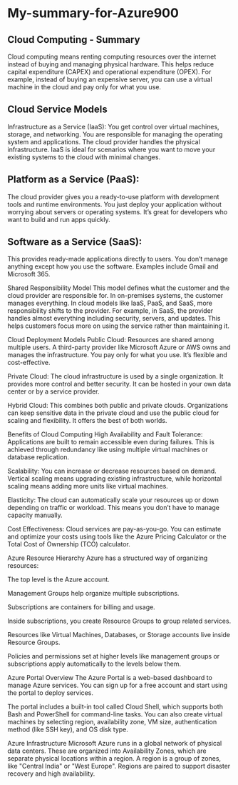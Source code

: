 # My-summary-for-Azure900
## Cloud Computing - Summary
Cloud computing means renting computing resources over the internet instead of buying and managing physical hardware. This helps reduce capital expenditure (CAPEX) and operational expenditure (OPEX). For example, instead of buying an expensive server, you can use a virtual machine in the cloud and pay only for what you use.

## Cloud Service Models
Infrastructure as a Service (IaaS):
You get control over virtual machines, storage, and networking. You are responsible for managing the operating system and applications. The cloud provider handles the physical infrastructure. IaaS is ideal for scenarios where you want to move your existing systems to the cloud with minimal changes.

## Platform as a Service (PaaS):
The cloud provider gives you a ready-to-use platform with development tools and runtime environments. You just deploy your application without worrying about servers or operating systems. It’s great for developers who want to build and run apps quickly.

## Software as a Service (SaaS):
This provides ready-made applications directly to users. You don’t manage anything except how you use the software. Examples include Gmail and Microsoft 365.

Shared Responsibility Model
This model defines what the customer and the cloud provider are responsible for. In on-premises systems, the customer manages everything. In cloud models like IaaS, PaaS, and SaaS, more responsibility shifts to the provider. For example, in SaaS, the provider handles almost everything including security, servers, and updates. This helps customers focus more on using the service rather than maintaining it.

Cloud Deployment Models
Public Cloud:
Resources are shared among multiple users. A third-party provider like Microsoft Azure or AWS owns and manages the infrastructure. You pay only for what you use. It’s flexible and cost-effective.

Private Cloud:
The cloud infrastructure is used by a single organization. It provides more control and better security. It can be hosted in your own data center or by a service provider.

Hybrid Cloud:
This combines both public and private clouds. Organizations can keep sensitive data in the private cloud and use the public cloud for scaling and flexibility. It offers the best of both worlds.

Benefits of Cloud Computing
High Availability and Fault Tolerance:
Applications are built to remain accessible even during failures. This is achieved through redundancy like using multiple virtual machines or database replication.

Scalability:
You can increase or decrease resources based on demand. Vertical scaling means upgrading existing infrastructure, while horizontal scaling means adding more units like virtual machines.

Elasticity:
The cloud can automatically scale your resources up or down depending on traffic or workload. This means you don’t have to manage capacity manually.

Cost Effectiveness:
Cloud services are pay-as-you-go. You can estimate and optimize your costs using tools like the Azure Pricing Calculator or the Total Cost of Ownership (TCO) calculator.

Azure Resource Hierarchy
Azure has a structured way of organizing resources:

The top level is the Azure account.

Management Groups help organize multiple subscriptions.

Subscriptions are containers for billing and usage.

Inside subscriptions, you create Resource Groups to group related services.

Resources like Virtual Machines, Databases, or Storage accounts live inside Resource Groups.

Policies and permissions set at higher levels like management groups or subscriptions apply automatically to the levels below them.

Azure Portal Overview
The Azure Portal is a web-based dashboard to manage Azure services. You can sign up for a free account and start using the portal to deploy services.

The portal includes a built-in tool called Cloud Shell, which supports both Bash and PowerShell for command-line tasks. You can also create virtual machines by selecting region, availability zone, VM size, authentication method (like SSH key), and OS disk type.

Azure Infrastructure
Microsoft Azure runs in a global network of physical data centers. These are organized into Availability Zones, which are separate physical locations within a region. A region is a group of zones, like "Central India" or "West Europe". Regions are paired to support disaster recovery and high availability.

